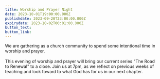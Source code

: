 ```yaml
---
title: Worship and Prayer Night
date: 2023-10-01T19:00:00.000Z
publishdate: 2023-09-20T23:00:00.000Z
expirydate: 2023-10-02T00:01:00.000Z
button_text:
button_link:
---
```

We are gathering as a church community to spend some intentional time in worship and prayer.\
\
This evening of worship and prayer will bring our current series "The Road to Renewal" to a close. Join us at 7pm, as we reflect on previous weeks of teaching and look foward to what God has for us in our next chapter.






